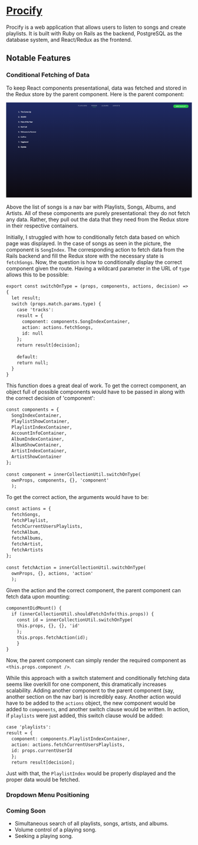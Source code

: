 # [Procify](http://procify.herokuapp.com)

Procify is a web application that allows users to listen to songs and create playlists. It is built with Ruby on Rails as the backend, PostgreSQL as the database system, and React/Redux as the frontend.

## Notable Features

### Conditional Fetching of Data

To keep React components presentational, data was fetched and stored in the Redux store by the parent component. Here is the parent component:

![InnerCollection component](app/assets/images/inner_collection.png)

Above the list of songs is a nav bar with Playlists, Songs, Albums, and Artists. All of these components are purely presentational: they do not fetch any data. Rather, they pull out the data that they need from the Redux store in their respective containers.

Initially, I struggled with how to conditionally fetch data based on which page was displayed. In the case of songs as seen in the picture, the component is `SongIndex`. The corresponding action to fetch data from the Rails backend and fill the Redux store with the necessary state is `fetchSongs`. Now, the question is how to conditionally display the correct component given the route. Having a wildcard parameter in the URL of `type` allows this to be possible:

```
export const switchOnType = (props, components, actions, decision) => {
  let result;
  switch (props.match.params.type) {
    case 'tracks':
    result = {
      component: components.SongIndexContainer,
      action: actions.fetchSongs,
      id: null
    };
    return result[decision];

    default:
    return null;
  }
}
```

This function does a great deal of work. To get the correct component, an object full of possible components would have to be passed in along with the correct decision of 'component':

```
const components = {
  SongIndexContainer,
  PlaylistShowContainer,
  PlaylistIndexContainer,
  AccountInfoContainer,
  AlbumIndexContainer,
  AlbumShowContainer,
  ArtistIndexContainer,
  ArtistShowContainer
};

const component = innerCollectionUtil.switchOnType(
  ownProps, components, {}, 'component'
  );
  ```

  To get the correct action, the arguments would have to be:

  ```
  const actions = {
    fetchSongs,
    fetchPlaylist,
    fetchCurrentUsersPlaylists,
    fetchAlbum,
    fetchAlbums,
    fetchArtist,
    fetchArtists
  };

  const fetchAction = innerCollectionUtil.switchOnType(
    ownProps, {}, actions, 'action'
    );
  ```

Given the action and the correct component, the parent component can fetch data upon mounting:

```
componentDidMount() {
  if (innerCollectionUtil.shouldFetchInfo(this.props)) {
    const id = innerCollectionUtil.switchOnType(
    this.props, {}, {}, 'id'
    );
    this.props.fetchAction(id);
    }
}
```

Now, the parent component can simply render the required component as `<this.props.component />`.

While this approach with a switch statement and conditionally fetching data seems like overkill for one component, this dramatically increases scalability. Adding another component to the parent component (say, another section on the nav bar) is incredibly easy. Another action would have to be added to the `actions` object, the new component would be added to `components`, and another switch clause would be written. In action, if `playlists` were just added, this switch clause would be added:


```
case 'playlists':
result = {
  component: components.PlaylistIndexContainer,
  action: actions.fetchCurrentUsersPlaylists,
  id: props.currentUserId
  };
  return result[decision];
```
Just with that, the `PlaylistIndex` would be properly displayed and the proper data would be fetched.


### Dropdown Menu Positioning

### Coming Soon

- Simultaneous search of all playlists, songs, artists, and albums.
- Volume control of a playing song.
- Seeking a playing song.
